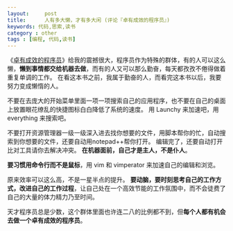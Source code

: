 ```yaml
---
layout:     post
title:      人有多大懒，才有多大闲 (评论『卓有成效的程序员』)
keywords: 代码,思索,读书
category : other
tags : [编程, 代码,读书]
---
```


《[卓有成效的程序员](http://www.amazon.cn/gp/product/B001XCWFOI/ref=as_li_ss_tl?ie=UTF8&camp=536&creative=3132&creativeASIN=B001XCWFOI&linkCode=as2&tag=justjavac-23)》给我的震撼很大，程序员作为特殊的群体，有的人可以这么懒，**懒到事情都交给机器去做**，而有的人又可以那么勤奋，每天都孜孜不倦得做着重复单调的工作。
在看这本书之前，我属于勤奋的人，而看完这本书以后，我要努力变成懒惰的人。 

不要在去庞大的开始菜单里面一项一项搜索自己的应用程序，也不要在自己的桌面上放置眼花缭乱的快捷图标白白降低了系统的速度。
用 Launchy 来加速吧，用 everything 来搜索吧。 

不要打开资源管理器一级一级深入进去找你想要的文件，用脚本帮你的忙，自动搜索到你想要的文件，还要自动用notepad++帮你打开。
编辑完了，还要自动打开比对工具请你去解决冲突。
**在机器面前，自己才是主人，不是仆人**。 
 
**要习惯用命令行而不是鼠标**，用 vim 和 vimperator 来加速自己的编辑和浏览。 

原来效率可以这么高，不是一星半点的提升。
**要动脑，要时刻思考自己的工作方式，改进自己的工作过程**，让自己处在一个高效节能的工作氛围中，而不会徒费了自己的大量的体力精力乃至时间。 

天才程序员总是少数，这个群体里面也许连二八的比例都不到，但**每个人都有机会去做一个卓有成效的程序员**。 
